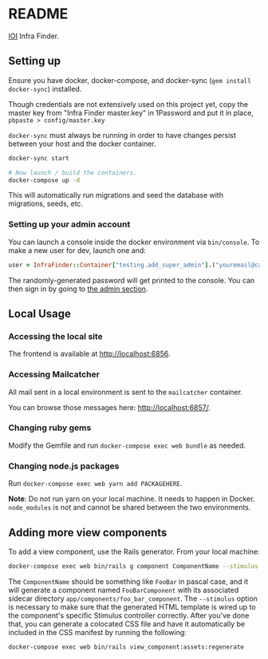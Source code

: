 # README

[IOI](https://investinopen.org) Infra Finder.

## Setting up

Ensure you have docker, docker-compose, and docker-sync (`gem install docker-sync`) installed.

Though credentials are not extensively used on this project yet, copy the master key from "Infra Finder master.key"
in 1Password and put it in place, `pbpaste > config/master.key`

`docker-sync` must always be running in order to have changes persist between your host and the docker container.

```bash
docker-sync start

# Now launch / build the containers.
docker-compose up -d
```

This will automatically run migrations and seed the database with migrations, seeds, etc.

### Setting up your admin account

You can launch a console inside the docker environment via `bin/console`. To make a new user for dev, launch one and:

```ruby
user = InfraFinder::Container["testing.add_super_admin"].("youremail@castironcoding.com", "Your Name").value!;
```

The randomly-generated password will get printed to the console. You can then sign in by going to [the admin section](http://localhost:6856/admin).

## Local Usage

### Accessing the local site

The frontend is available at [http://localhost:6856](http://localhost:6856).

### Accessing Mailcatcher

All mail sent in a local environment is sent to the `mailcatcher` container.

You can browse those messages here: [http://localhost:6857/](http://localhost:6857/).

### Changing ruby gems

Modify the Gemfile and run `docker-compose exec web bundle` as needed.

### Changing node.js packages

Run `docker-compose exec web yarn add PACKAGEHERE`.

**Note**: Do not run yarn on your local machine. It needs to happen in Docker. `node_modules` is not and cannot be shared between the two environments.

## Adding more view components

To add a view component, use the Rails generator. From your local machine:

```bash
docker-compose exec web bin/rails g component ComponentName --stimulus
```

The `ComponentName` should be something like `FooBar` in pascal case, and it will generate a component named `FooBarComponent` with its associated sidecar directory `app/components/foo_bar_component`. The `--stimulus` option is necessary to make sure that the generated HTML template is wired up to the component's specific Stimulus controller correctly. After you've done that, you can generate a colocated CSS file and have it automatically be included in the CSS manifest by running the following:

```bash
docker-compose exec web bin/rails view_component:assets:regenerate
```
